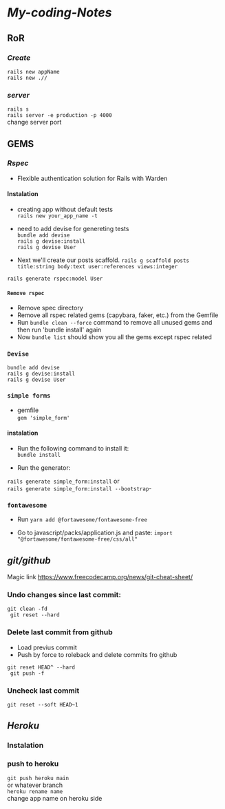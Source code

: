 # **_My-coding-Notes_**

## RoR 

### **_Create_**
``rails new appName``<br>
``rails new .//``<br> 

### **_server_**
``rails s``<br>
``rails server -e production -p 4000``<br> change server  port


## GEMS

### **_Rspec_**
- Flexible authentication solution for Rails with Warden

#### Instalation
- creating app without default tests<br>
``rails new your_app_name -t`` 

- need to add devise for genereting tests<br>
``bundle add devise``<br>
``rails g devise:install``<br>
``rails g devise User``

- Next we'll create our posts scaffold.
``rails g scaffold posts title:string body:text user:references views:integer``<br>


 ``rails generate rspec:model User``
#### ```Remove rspec```

- Remove spec directory
- Remove all rspec related gems (capybara, faker, etc.) from the Gemfile
- Run `bundle clean --force` command to remove all unused gems and then run 'bundle install' again
- Now ``bundle list`` should show you all the gems except rspec related

### `Devise`
``bundle add devise``<br>
``rails g devise:install``<br>
``rails g devise User``<br>

### ``simple forms``
- gemfile <br>
``gem 'simple_form'``<br>

#### instalation
- Run the following command to install it:<br>
``bundle install``

- Run the generator:

``rails generate simple_form:install`` or<br>
``rails generate simple_form:install --bootstrap``- 

### ``fontawesome``
- Run ``yarn add @fortawesome/fontawesome-free``

- Go to javascript/packs/application.js and paste: ``import "@fortawesome/fontawesome-free/css/all"`` 

## **_git/github_**
Magic link
https://www.freecodecamp.org/news/git-cheat-sheet/

### Undo changes since last commit:

``git clean -fd
``<br>``
git reset --hard``

### Delete last commit from github

- Load previus commit
- Push by force to roleback and delete commits fro github

``git reset HEAD^ --hard
``<br>``
git push -f``

### Uncheck last commit

``git reset --soft HEAD~1``

## **_Heroku_**

### Instalation


### push to heroku

``git push heroku main``<br>
or whatever branch<br>
``heroku rename name``<br> change app name on heroku side
